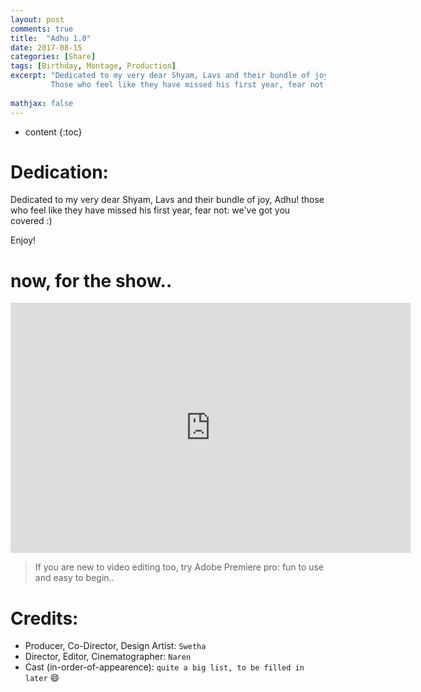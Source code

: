 ```yaml
---
layout: post
comments: true
title:  "Adhu 1.0"
date: 2017-08-15
categories: [Share]
tags: [Birthday, Montage, Production]
excerpt: "Dedicated to my very dear Shyam, Lavs and their bundle of joy, Adhu!<br>
         Those who feel like they have missed his first year, fear not: we've got you covered :)"
         
mathjax: false
---
```

* content
{:toc}


# Dedication:
Dedicated to my very dear Shyam, Lavs and their bundle of joy, Adhu!
those who feel like they have missed his first year, fear not: we've got you covered :)

Enjoy!

# now, for the show..

<div id="vid">
    <iframe src="https://drive.google.com/file/d/1gnTkA7vTJ48uqPgXPZPqXBbAuOHM48oTSg/preview" width="640" height="400" frameborder="0" allowfullscreen></iframe>
</div>
  
> If you are new to video editing too, try Adobe Premiere pro: fun to use and easy to begin..  


# Credits:
- Producer, Co-Director, Design Artist: 
`Swetha`  
- Director, Editor, Cinematographer: 
`Naren`  
- Cast (in-order-of-appearence):
`quite a big list, to be filled in later` :smile: